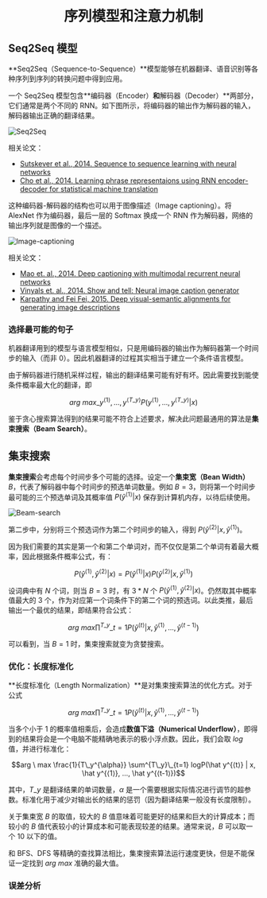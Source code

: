 <h1 align="center">序列模型和注意力机制</h1>

## Seq2Seq 模型

**Seq2Seq（Sequence-to-Sequence）**模型能够在机器翻译、语音识别等各种序列到序列的转换问题中得到应用。

一个 Seq2Seq 模型包含**编码器（Encoder）**和**解码器（Decoder）**两部分，它们通常是两个不同的 RNN。如下图所示，将编码器的输出作为解码器的输入，解码器输出正确的翻译结果。

![Seq2Seq](https://raw.githubusercontent.com/bighuang624/Andrew-Ng-Deep-Learning-notes/master/docs/Sequence_Models/Seq2Seq.png)

相关论文：

* [Sutskever et al., 2014. Sequence to sequence learning with neural networks](https://arxiv.org/pdf/1409.3215.pdf)
* [Cho et al., 2014. Learning phrase representaions using RNN encoder-decoder for statistical machine translation](https://arxiv.org/abs/1406.1078)

这种编码器-解码器的结构也可以用于图像描述（Image captioning）。将 AlexNet 作为编码器，最后一层的 Softmax 换成一个 RNN 作为解码器，网络的输出序列就是图像的一个描述。

![Image-captioning](https://raw.githubusercontent.com/bighuang624/Andrew-Ng-Deep-Learning-notes/master/docs/Sequence_Models/Image-captioning.png)

相关论文：

* [Mao et. al., 2014. Deep captioning with multimodal recurrent neural networks](https://arxiv.org/pdf/1412.6632.pdf)
* [Vinyals et. al., 2014. Show and tell: Neural image caption generator](https://arxiv.org/pdf/1411.4555.pdf)
* [Karpathy and Fei Fei, 2015. Deep visual-semantic alignments for generating image descriptions](https://arxiv.org/pdf/1412.2306.pdf)

### 选择最可能的句子

机器翻译用到的模型与语言模型相似，只是用编码器的输出作为解码器第一个时间步的输入（而非 0）。因此机器翻译的过程其实相当于建立一个条件语言模型。

由于解码器进行随机采样过程，输出的翻译结果可能有好有坏。因此需要找到能使条件概率最大化的翻译，即

$$arg \ max\_{y^{⟨1⟩}, ..., y^{⟨T\_y⟩}}P(y^{⟨1⟩}, ..., y^{⟨T\_y⟩} | x)$$

鉴于贪心搜索算法得到的结果可能不符合上述要求，解决此问题最通用的算法是**集束搜索（Beam Search）**。

## 集束搜索

**集束搜索**会考虑每个时间步多个可能的选择。设定一个**集束宽（Bean Width）**$B$，代表了解码器中每个时间步的预选单词数量。例如 $B=3$，则将第一个时间步最可能的三个预选单词及其概率值 $P(\hat y^{⟨1⟩}|x)$ 保存到计算机内存，以待后续使用。

![Beam-search](https://raw.githubusercontent.com/bighuang624/Andrew-Ng-Deep-Learning-notes/master/docs/Sequence_Models/Beam-search.png)

第二步中，分别将三个预选词作为第二个时间步的输入，得到 $P(\hat y^{⟨2⟩}|x, \hat y^{⟨1⟩})$。

因为我们需要的其实是第一个和第二个单词对，而不仅仅是第二个单词有着最大概率，因此根据条件概率公式，有：

$$P(\hat y^{⟨1⟩}, \hat y^{⟨2⟩}|x) = P(\hat y^{⟨1⟩}|x) P(\hat y^{⟨2⟩}|x, \hat y^{⟨1⟩})$$

设词典中有 $N$ 个词，则当 $B=3$ 时，有 $3*N$ 个 $P(\hat y^{⟨1⟩}, \hat y^{⟨2⟩}|x)$。仍然取其中概率值最大的 3 个，作为对应第一个词条件下的第二个词的预选词。以此类推，最后输出一个最优的结果，即结果符合公式：

$$arg \ max \prod^{T\_y}\_{t=1} P(\hat y^{⟨t⟩} | x, \hat y^{⟨1⟩}, ..., \hat y^{⟨t-1⟩})$$

可以看到，当 $B=1$ 时，集束搜索就变为贪婪搜索。

### 优化：长度标准化

**长度标准化（Length Normalization）**是对集束搜索算法的优化方式。对于公式

$$arg \ max \prod^{T\_y}\_{t=1} P(\hat y^{⟨t⟩} | x, \hat y^{⟨1⟩}, ..., \hat y^{⟨t-1⟩})$$

当多个小于 1 的概率值相乘后，会造成**数值下溢（Numerical Underflow）**，即得到的结果将会是一个电脑不能精确地表示的极小浮点数。因此，我们会取 $log$ 值，并进行标准化：

$$arg \ max \frac{1}{T\_y^{\alpha}} \sum^{T\_y}\_{t=1} logP(\hat y^{⟨t⟩} | x, \hat y^{⟨1⟩}, ..., \hat y^{⟨t-1⟩})$$

其中，$T\_y$ 是翻译结果的单词数量，$\alpha$ 是一个需要根据实际情况进行调节的超参数。标准化用于减少对输出长的结果的惩罚（因为翻译结果一般没有长度限制）。

关于集束宽 $B$ 的取值，较大的 $B$ 值意味着可能更好的结果和巨大的计算成本；而较小的 $B$ 值代表较小的计算成本和可能表现较差的结果。通常来说，$B$ 可以取一个 10 以下的值。

和 BFS、DFS 等精确的查找算法相比，集束搜索算法运行速度更快，但是不能保证一定找到 $arg \ max$ 准确的最大值。

### 误差分析

<script type="text/x-mathjax-config">
MathJax.Hub.Config({
  tex2jax: {inlineMath: [ ['$', '$'] ],
        displayMath: [ ['$$', '$$']]}
});
</script>

<script type="text/javascript" src="https://cdn.bootcss.com/mathjax/2.7.2/MathJax.js?config=default"></script>